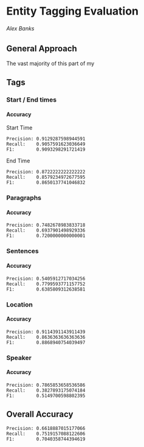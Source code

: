 # Entity Tagging Evaluation
###### Alex Banks

## General Approach
The vast majority of this part of my 

## Tags

### Start / End times

#### Accuracy
Start Time
``` 
Precision: 0.9129287598944591
Recall:    0.9057591623036649
F1:        0.9093298291721419
```
End Time
``` 
Precision: 0.8722222222222222
Recall:    0.8579234972677595
F1:        0.8650137741046832
```

### Paragraphs

#### Accuracy
``` 
Precision: 0.7482678983833718
Recall:    0.6937901498929336
F1:        0.7200000000000001
```

### Sentences

#### Accuracy
``` 
Precision: 0.5405912717034256
Recall:    0.7799593771157752
F1:        0.6385809312638581
```

### Location

#### Accuracy
``` 
Precision: 0.9114391143911439
Recall:    0.8636363636363636
F1:        0.8868940754039497
```

### Speaker

#### Accuracy
``` 
Precision: 0.7865853658536586
Recall:    0.3827893175074184
F1:        0.5149700598802395
```

## Overall Accuracy

```
Precision: 0.6618887015177066
Recall:    0.7519157088122606
F1:        0.7040358744394619
```




